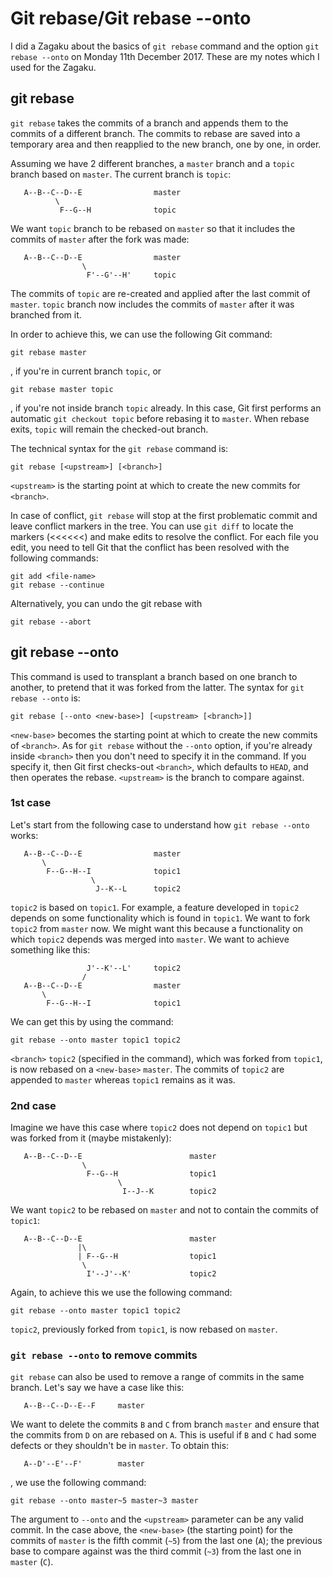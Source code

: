 # Git rebase/Git rebase --onto

I did a Zagaku about the basics of `git rebase` command and the option `git rebase --onto` on Monday 11th December 2017.
These are my notes which I used for the Zagaku.

## git rebase

`git rebase` takes the commits of a branch and appends them to the commits of a different branch.
The commits to rebase are saved into a temporary area and then reapplied to the new branch, one by one, in order.

Assuming we have 2 different branches, a `master` branch and a `topic` branch based on `master`.
The current branch is `topic`:

```
   A--B--C--D--E                master
          \
           F--G--H              topic
```

We want `topic` branch to be rebased on `master` so that it includes the commits of `master` after the fork was made:

```
   A--B--C--D--E                master
                \
                 F'--G'--H'     topic
```

The commits of `topic` are re-created and applied after the last commit of `master`.
`topic` branch now includes the commits of `master` after it was branched from it.

In order to achieve this, we can use the following Git command:

```
git rebase master
```

, if you're in current branch `topic`, or

```
git rebase master topic
```

, if you're not inside branch `topic` already. In this case, Git first performs an automatic `git checkout topic` before rebasing it to `master`.
When rebase exits, `topic` will remain the checked-out branch.

The technical syntax for the `git rebase` command is:

```
git rebase [<upstream>] [<branch>]
```

`<upstream>` is the starting point at which to create the new commits for `<branch>`.

In case of conflict, `git rebase` will stop at the first problematic commit and leave conflict markers in the tree.
You can use `git diff` to locate the markers (<<<<<<) and make edits to resolve the conflict.
For each file you edit, you need to tell Git that the conflict has been resolved with the following commands:

```
git add <file-name>
git rebase --continue
```

Alternatively, you can undo the git rebase with

```
git rebase --abort
```

## git rebase --onto

This command is used to transplant a branch based on one branch to another, to pretend that it was forked from the latter.
The syntax for `git rebase --onto` is:

```
git rebase [--onto <new-base>] [<upstream> [<branch>]]
```

`<new-base>` becomes the starting point at which to create the new commits of `<branch>`.
As for `git rebase` without the `--onto` option, if you're already inside `<branch>` then you don't need to specify it in the command.
If you specify it, then Git first checks-out `<branch>`, which defaults to `HEAD`, and then operates the rebase.
`<upstream>` is the branch to compare against.

### 1st case
Let's start from the following case to understand how `git rebase --onto` works:

```
   A--B--C--D--E                master
       \
        F--G--H--I              topic1
                  \
                   J--K--L      topic2
```

`topic2` is based on `topic1`. For example, a feature developed in `topic2` depends on some functionality which is found in `topic1`.
We want to fork `topic2` from `master` now. We might want this because a functionality on which `topic2` depends was merged into `master`.
We want to achieve something like this:

```
                 J'--K'--L'     topic2
                /
   A--B--C--D--E                master
       \
        F--G--H--I              topic1
```

We can get this by using the command:

```
git rebase --onto master topic1 topic2
```

`<branch>` `topic2` (specified in the command), which was forked from `topic1`, is now rebased on a `<new-base>` `master`.
The commits of `topic2` are appended to `master` whereas `topic1` remains as it was.

### 2nd case
Imagine we have this case where `topic2` does not depend on `topic1` but was forked from it (maybe mistakenly):

```
   A--B--C--D--E                        master
                \
                 F--G--H                topic1
                        \
                         I--J--K        topic2
```

We want `topic2` to be rebased on `master` and not to contain the commits of `topic1`:

```
   A--B--C--D--E                        master
               |\
               | F--G--H                topic1
                \
                 I'--J'--K'             topic2
```

Again, to achieve this we use the following command:

```
git rebase --onto master topic1 topic2
```

`topic2`, previously forked from `topic1`, is now rebased on `master`.

### `git rebase --onto` to remove commits

`git rebase` can also be used to remove a range of commits in the same branch.
Let's say we have a case like this:

```
   A--B--C--D--E--F     master
```

We want to delete the commits `B` and `C` from branch `master` and ensure that the commits from `D` on are rebased on `A`.
This is useful if `B` and `C` had some defects or they shouldn't be in `master`.
To obtain this:

```
   A--D'--E'--F'        master
```

, we use the following command:

```
git rebase --onto master~5 master~3 master
```

The argument to `--onto` and the `<upstream>` parameter can be any valid commit.
In the case above, the `<new-base>` (the starting point) for the commits of `master` is the fifth commit (`~5`) from the last one (`A`);
the previous base to compare against was the third commit (`~3`) from the last one in `master` (`C`).





